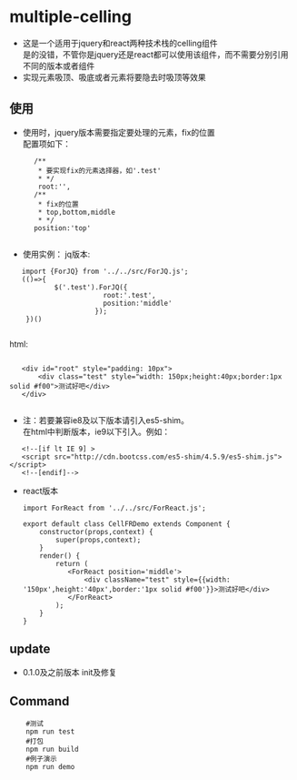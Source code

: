 # multiple-celling

-	这是一个适用于jquery和react两种技术栈的celling组件     
	是的没错，不管你是jquery还是react都可以使用该组件，而不需要分别引用不同的版本或者组件
-	实现元素吸顶、吸底或者元素将要隐去时吸顶等效果	

## 使用

-	使用时，jquery版本需要指定要处理的元素，fix的位置     
	配置项如下：
 
 ```
       /**
        * 要实现fix的元素选择器，如'.test'
        * */
        root:'',
       /**
        * fix的位置
        * top,bottom,middle
        * */
       position:'top'
       
 ``` 
-	使用实例：
 	jq版本:
 
 ```
 	import {ForJQ} from '../../src/ForJQ.js';
 	(()=>{
            $('.test').ForJQ({
            			root:'.test',
            			position:'middle'
            		  });
     })()
    
 ```
 html:
 
 ```
 
    <div id="root" style="padding: 10px">
        <div class="test" style="width: 150px;height:40px;border:1px solid #f00">测试好吧</div>
    </div>
    
 ```
- 	注：若要兼容ie8及以下版本请引入es5-shim。    
   		在html中判断版本，ie9以下引入。例如：    
  
  ```
     <!--[if lt IE 9] >
     <script src="http://cdn.bootcss.com/es5-shim/4.5.9/es5-shim.js"></script>
     <!--[endif]-->
  
  ```
-	react版本   
  
	```
	import ForReact from '../../src/ForReact.js';
    
    export default class CellFRDemo extends Component {
        constructor(props,context) {
            super(props,context);
        }
        render() {
            return (
               <ForReact position='middle'>
                   <div className="test" style={{width: '150px',height:'40px',border:'1px solid #f00'}}>测试好吧</div>
               </ForReact>
            );
        }
    }
	```
	
  
## update

   - 0.1.0及之前版本 init及修复 

## Command

```
	#测试	
	npm run test	
	#打包	
	npm run build	
	#例子演示	
	npm run demo	
```
